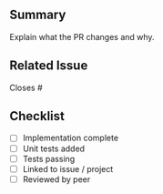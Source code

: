 ## Summary
Explain what the PR changes and why.

## Related Issue
Closes #

## Checklist
- [ ] Implementation complete
- [ ] Unit tests added
- [ ] Tests passing
- [ ] Linked to issue / project
- [ ] Reviewed by peer
